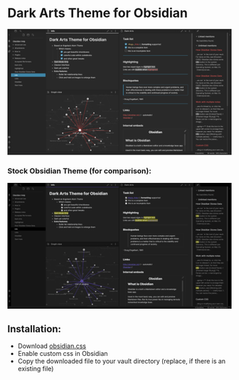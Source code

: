 # Dark Arts Theme for Obsidian
![Dark Arts On](https://github.com/VoltaireNoir/DarkArts/blob/master/Dark%20Arts%20On.png)

### Stock Obsidian Theme (for comparison):
![Dark Arts Off](https://github.com/VoltaireNoir/DarkArts/blob/master/Dark%20Arts%20off.png)

## Installation:
- Download [obsidian.css](https://github.com/VoltaireNoir/DarkArts/blob/master/obsidian.css)
- Enable custom css in Obsidian
- Copy the downloaded file to your vault directory (replace, if there is an existing file)

